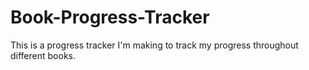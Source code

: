 # Book-Progress-Tracker
This is a progress tracker I'm making to track my progress throughout different books.
